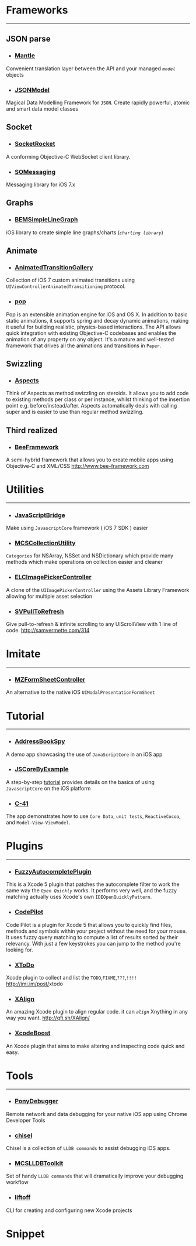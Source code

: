# Frameworks
---


## JSON parse

* ### [Mantle](https://github.com/MantleFramework/Mantle)
Convenient translation layer between the API and your managed *`model`* objects

* ### [JSONModel](https://github.com/icanzilb/JSONModel)
Magical Data Modelling Framework for `JSON`. Create rapidly powerful, atomic and smart data model classes

## Socket

* ### [SocketRocket](https://github.com/square/SocketRocket)
A conforming Objective-C WebSocket client library.

* ### [SOMessaging](https://github.com/SocialObjects-Software/SOMessaging)                              
Messaging library for iOS 7.x

## Graphs

* ### [BEMSimpleLineGraph](https://github.com/Boris-Em/BEMSimpleLineGraph)                    
iOS library to create simple line graphs/charts (*`charting library`*)

## Animate

* ### [AnimatedTransitionGallery](https://github.com/shu223/AnimatedTransitionGallery)
Collection of iOS 7 custom animated transitions using `UIViewControllerAnimatedTransitioning` protocol.

* ### [pop](https://github.com/facebook/pop)
Pop is an extensible animation engine for iOS and OS X. In addition to basic static animations, it supports spring and decay dynamic animations, making it useful for building realistic, physics-based interactions. The API allows quick integration with existing Objective-C codebases and enables the animation of any property on any object. It's a mature and well-tested framework that drives all the animations and transitions in `Paper`.

## Swizzling

* ### [Aspects](https://github.com/steipete/Aspects)
Think of Aspects as method swizzling on steroids. It allows you to add code to existing methods per class or per instance, whilst thinking of the insertion point e.g. before/instead/after. Aspects automatically deals with calling super and is easier to use than regular method swizzling.

## Third realized

* ### [BeeFramework](http://github.com/gavinkwoe/BeeFramework)
A semi-hybrid framework that allows you to create mobile apps using Objective-C and XML/CSS
<http://www.bee-framework.com>


# Utilities
---


* ### [JavaScriptBridge](https://github.com/kishikawakatsumi/JavaScriptBridge)
Make using `JavascriptCore` framework ( iOS 7 SDK ) easier 

* ### [MCSCollectionUtility](https://github.com/macoscope/MCSCollectionUtility)
`Categories` for NSArray, NSSet and NSDictionary which provide many methods which make operations on collection easier and cleaner

* ### [ELCImagePickerController](https://github.com/B-Sides/ELCImagePickerController)
A clone of the `UIImagePickerController` using the Assets Library Framework allowing for multiple asset selection

* ### [SVPullToRefresh](https://github.com/samvermette/SVPullToRefresh)
Give pull-to-refresh & infinite scrolling to any UIScrollView with 1 line of code. 
<http://samvermette.com/314>


# Imitate 
***


* ### [MZFormSheetController](https://github.com/m1entus/MZFormSheetController)
An alternative to the native iOS `UIModalPresentationFormSheet`


# Tutorial
***


* ### [AddressBookSpy](https://github.com/jfahrenkrug/AddressBookSpy)
A demo app showcasing the use of `JavaScriptCore` in an iOS app

* ### [JSCoreByExample](https://github.com/Jobot/JSCoreByExample)
A step-by-step [tutorial][link] provides details on the basics of using `JavascriptCore` on the iOS platform

[link]:http://blog.bignerdranch.com/4736-javascriptcore-example/

* ### [C-41](https://github.com/AshFurrow/C-41)
The app demonstrates how to use `Core Data`, `unit tests`, `ReactiveCocoa`, and `Model-View-ViewModel`. 


# Plugins
---


* ### [FuzzyAutocompletePlugin](https://github.com/FuzzyAutocomplete/FuzzyAutocompletePlugin)
This is a Xcode 5 plugin that patches the autocomplete filter to work the same way the *`Open Quickly`* works. It performs very well, and the fuzzy matching actually uses Xcode's own `IDEOpenQuicklyPattern`.

* ### [CodePilot](https://github.com/macoscope/CodePilot)
Code Pilot is a plugin for Xcode 5 that allows you to quickly find files, methods and symbols within your project without the need for your mouse. It uses fuzzy query matching to compute a list of results sorted by their relevancy. With just a few keystrokes you can jump to the method you're looking for.


* ### [XToDo](https://github.com/trawor/XToDo)
Xcode plugin to collect and list the `TODO`,`FIXME`,`???`,`!!!!` <http://imi.im/post/>xtodo

* ### [XAlign](https://github.com/qfish/XAlign)
An amazing Xcode plugin to align regular code. it can *`align`* Xnything in any way you want. 
<http://qfi.sh/XAlign/>

* ### [XcodeBoost](https://github.com/fortinmike/XcodeBoost)
An Xcode plugin that aims to make altering and inspecting code quick and easy.


# Tools
***


* ### [PonyDebugger](https://github.com/square/PonyDebugger)
Remote network and data debugging for your native iOS app using Chrome Developer Tools

* ### [chisel](https://github.com/facebook/chisel)
Chisel is a collection of `LLDB commands` to assist debugging iOS apps.

* ### [MCSLLDBToolkit](https://github.com/macoscope/MCSLLDBToolkit)
Set of handy `LLDB commands` that will dramatically improve your debugging workflow


* ### [liftoff](https://github.com/thoughtbot/liftoff?utm_source=ios+dev+tools&utm_medium=website&utm_campaign=ios+dev+tools&at=11lvzs&ct=ios+dev+tools)
CLI for creating and configuring new Xcode projects


# Snippet

